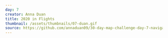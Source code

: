 ```yaml
---
day: 7
creator: Anna Duan
title: 2020 in Flights
thumbnail: /assets/thumbnails/07-duan.gif
source: https://github.com/annaduan09/30-day-map-challenge-day-7-navigation
---
```

